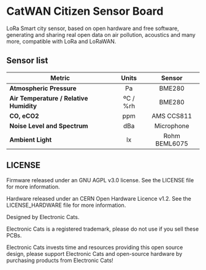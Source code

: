 # CatWAN Citizen Sensor Board

LoRa Smart city sensor, based on open hardware and free software, generating and sharing real open data on air pollution, acoustics and many more, compatible with LoRa and LoRaWAN.

## Sensor list


|Metric|Units|Sensor|
|-|:-:|:-:|
| **Atmospheric Pressure** | Pa | BME280 |
| **Air Temperature / Relative Humidity** | ºC / %rh | BME280|
| **CO, eCO2** | ppm |AMS CCS811|
| **Noise Level and Spectrum** | dBa |Microphone|
| **Ambient Light** | lx | Rohm BEML6075 |


## LICENSE
Firmware released under an GNU AGPL v3.0 license. See the LICENSE file for more information.

Hardware released under an CERN Open Hardware Licence v1.2. See the LICENSE_HARDWARE file for more information.

Designed by Electronic Cats.

Electronic Cats is a registered trademark, please do not use if you sell these PCBs.

Electronic Cats invests time and resources providing this open source design, please support Electronic Cats and open-source hardware by purchasing products from Electronic Cats!

